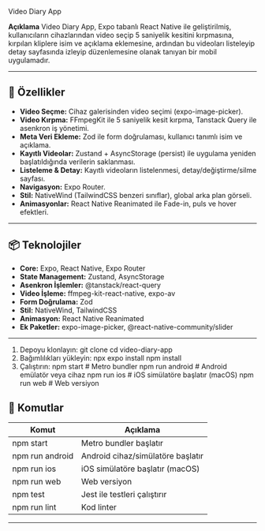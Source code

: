 Video Diary App

**Açıklama**
Video Diary App, Expo tabanlı React Native ile geliştirilmiş, kullanıcıların cihazlarından video seçip 5 saniyelik kesitini kırpmasına, kırpılan kliplere isim ve açıklama eklemesine, ardından bu videoları listeleyip detay sayfasında izleyip düzenlemesine olanak tanıyan bir mobil uygulamadır.

---

## 🚀 Özellikler

- **Video Seçme:** Cihaz galerisinden video seçimi (expo-image-picker).
- **Video Kırpma:** FFmpegKit ile 5 saniyelik kesit kırpma, Tanstack Query ile asenkron iş yönetimi.
- **Meta Veri Ekleme:** Zod ile form doğrulaması, kullanıcı tanımlı isim ve açıklama.
- **Kayıtlı Videolar:** Zustand + AsyncStorage (persist) ile uygulama yeniden başlatıldığında verilerin saklanması.
- **Listeleme & Detay:** Kayıtlı videoların listelenmesi, detay/değiştirme/silme sayfası.
- **Navigasyon:** Expo Router.
- **Stil:** NativeWind (TailwindCSS benzeri sınıflar), global arka plan görseli.
- **Animasyonlar:** React Native Reanimated ile Fade-in, puls ve hover efektleri.

---

## 📦 Teknolojiler

- **Core:** Expo, React Native, Expo Router
- **State Management:** Zustand, AsyncStorage
- **Asenkron İşlemler:** @tanstack/react-query
- **Video İşleme:** ffmpeg-kit-react-native, expo-av
- **Form Doğrulama:** Zod
- **Stil:** NativeWind, TailwindCSS
- **Animasyon:** React Native Reanimated
- **Ek Paketler:** expo-image-picker, @react-native-community/slider

---


1. Depoyu klonlayın:
   git clone <repo-url>
   cd video-diary-app
2. Bağımlılıkları yükleyin:
   npx expo install
   npm install
3. Çalıştırın:
   npm start        # Metro bundler
   npm run android  # Android emülatör veya cihaz
   npm run ios      # iOS simülatöre başlatır (macOS)
   npm run web      # Web versiyon


## 🧩 Komutlar

| Komut         | Açıklama                             |
|---------------|--------------------------------------|
| npm start     | Metro bundler başlatır               |
| npm run android | Android cihaz/simülatöre başlatır |
| npm run ios   | iOS simülatöre başlatır (macOS)      |
| npm run web   | Web versiyon                         |
| npm test      | Jest ile testleri çalıştırır         |
| npm run lint  | Kod linter                           |

---

